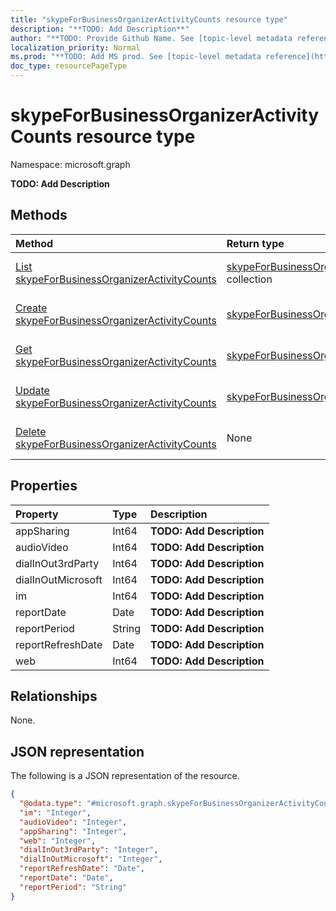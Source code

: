 ```yaml
---
title: "skypeForBusinessOrganizerActivityCounts resource type"
description: "**TODO: Add Description**"
author: "**TODO: Provide Github Name. See [topic-level metadata reference](https://msgo.azurewebsites.net/add/document/guidelines/metadata.html#topic-level-metadata)**"
localization_priority: Normal
ms.prod: "**TODO: Add MS prod. See [topic-level metadata reference](https://msgo.azurewebsites.net/add/document/guidelines/metadata.html#topic-level-metadata)**"
doc_type: resourcePageType
---
```


# skypeForBusinessOrganizerActivityCounts resource type

Namespace: microsoft.graph

**TODO: Add Description**

## Methods
|Method|Return type|Description|
|:---|:---|:---|
|[List skypeForBusinessOrganizerActivityCounts](../api/skypeforbusinessorganizeractivitycounts-list.md)|[skypeForBusinessOrganizerActivityCounts](../resources/skypeforbusinessorganizeractivitycounts.md) collection|Get a list of the [skypeForBusinessOrganizerActivityCounts](../resources/skypeforbusinessorganizeractivitycounts.md) objects and their properties.|
|[Create skypeForBusinessOrganizerActivityCounts](../api/skypeforbusinessorganizeractivitycounts-create.md)|[skypeForBusinessOrganizerActivityCounts](../resources/skypeforbusinessorganizeractivitycounts.md)|Create a new [skypeForBusinessOrganizerActivityCounts](../resources/skypeforbusinessorganizeractivitycounts.md) object.|
|[Get skypeForBusinessOrganizerActivityCounts](../api/skypeforbusinessorganizeractivitycounts-get.md)|[skypeForBusinessOrganizerActivityCounts](../resources/skypeforbusinessorganizeractivitycounts.md)|Read the properties and relationships of a [skypeForBusinessOrganizerActivityCounts](../resources/skypeforbusinessorganizeractivitycounts.md) object.|
|[Update skypeForBusinessOrganizerActivityCounts](../api/skypeforbusinessorganizeractivitycounts-update.md)|[skypeForBusinessOrganizerActivityCounts](../resources/skypeforbusinessorganizeractivitycounts.md)|Update the properties of a [skypeForBusinessOrganizerActivityCounts](../resources/skypeforbusinessorganizeractivitycounts.md) object.|
|[Delete skypeForBusinessOrganizerActivityCounts](../api/skypeforbusinessorganizeractivitycounts-delete.md)|None|Deletes a [skypeForBusinessOrganizerActivityCounts](../resources/skypeforbusinessorganizeractivitycounts.md) object.|

## Properties
|Property|Type|Description|
|:---|:---|:---|
|appSharing|Int64|**TODO: Add Description**|
|audioVideo|Int64|**TODO: Add Description**|
|dialInOut3rdParty|Int64|**TODO: Add Description**|
|dialInOutMicrosoft|Int64|**TODO: Add Description**|
|im|Int64|**TODO: Add Description**|
|reportDate|Date|**TODO: Add Description**|
|reportPeriod|String|**TODO: Add Description**|
|reportRefreshDate|Date|**TODO: Add Description**|
|web|Int64|**TODO: Add Description**|

## Relationships
None.

## JSON representation
The following is a JSON representation of the resource.
<!-- {
  "blockType": "resource",
  "keyProperty": "id",
  "@odata.type": "microsoft.graph.skypeForBusinessOrganizerActivityCounts",
  "baseType": "",
  "openType": false
}
-->
``` json
{
  "@odata.type": "#microsoft.graph.skypeForBusinessOrganizerActivityCounts",
  "im": "Integer",
  "audioVideo": "Integer",
  "appSharing": "Integer",
  "web": "Integer",
  "dialInOut3rdParty": "Integer",
  "dialInOutMicrosoft": "Integer",
  "reportRefreshDate": "Date",
  "reportDate": "Date",
  "reportPeriod": "String"
}
```

